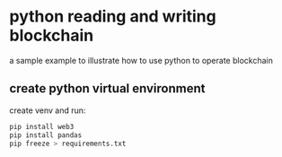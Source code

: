 # python reading and writing blockchain

a sample example to illustrate how to use python to operate blockchain

## create python virtual environment

create venv and run:

```sh
pip install web3
pip install pandas
pip freeze > requirements.txt
```
